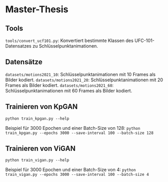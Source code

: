 # Master-Thesis

## Tools
`tools/convert_ucf101.py`: Konvertiert bestimmte Klassen des UFC-101-Datensatzes zu Schlüsselpunktanimationen.

## Datensätze
`datasets/motions2021_10`: Schlüsselpunktanimationen mit 10 Frames als Bilder kodiert.
`datasets/motions2021_20`: Schlüsselpunktanimationen mit 20 Frames als Bilder kodiert.
`datasets/motions2021_60`: Schlüsselpunktanimationen mit 60 Frames als Bilder kodiert.

## Trainieren von KpGAN
`python train_kpgan.py --help`

Beispiel für 3000 Epochen und einer Batch-Size von 128:
`python train_kpgan.py --epochs 3000 --save-interval 100 --batch-size 128`

## Trainieren von ViGAN
`python train_vigan.py --help`

Beispiel für 3000 Epochen und einer Batch-Size von 4:
`python train_vigan.py --epochs 3000 --save-interval 100 --batch-size 4`